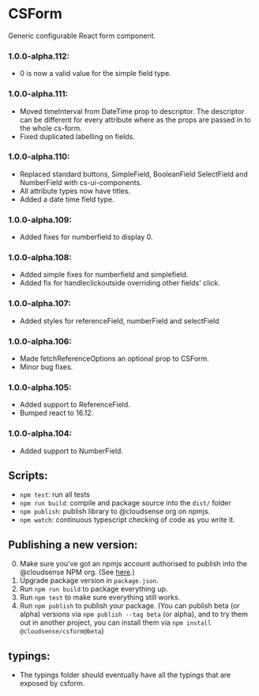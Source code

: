 # CSForm

Generic configurable React form component.

### 1.0.0-alpha.112:
* 0 is now a valid value for the simple field type.

### 1.0.0-alpha.111:
* Moved timeInterval from DateTime prop to descriptor. The descriptor can be different for every attribute where as the props are passed in to the whole cs-form.
* Fixed duplicated labelling on fields.

### 1.0.0-alpha.110:
* Replaced standard buttons, SimpleField, BooleanField SelectField and NumberField with cs-ui-components.
* All attribute types now have titles.
* Added a date time field type.

### 1.0.0-alpha.109:
* Added fixes for numberfield to display 0.

### 1.0.0-alpha.108:
* Added simple fixes for numberfield and simplefield.
* Added fix for handleclickoutside overriding other fields' click.

### 1.0.0-alpha.107:
* Added styles for referenceField, numberField and selectField

### 1.0.0-alpha.106:
* Made fetchReferenceOptions an optional prop to CSForm.
* Minor bug fixes.

### 1.0.0-alpha.105:
* Added support to ReferenceField.
* Bumped react to 16.12.

### 1.0.0-alpha.104:
* Added support to NumberField.

## Scripts:

* `npm test`: run all tests
* `npm run build`: compile and package source into the `dist/` folder
* `npm publish`: publish library to @cloudsense org on npmjs.
* `npm watch`: continuous typescript checking of code as you write it.

## Publishing a new version:

0. Make sure you've got an npmjs account authorised to publish into the @cloudsense NPM org. (See [here](https://docs.google.com/document/d/1UjmJIR74ag0yWQ_IO39aQBPNYMacfi6E5b6FgVYl-OA/edit).)
1. Upgrade package version in `package.json`.
2. Run `npm run build` to package everything up.
3. Run `npm test` to make sure everything still works.
4. Run `npm publish` to publish your package. (You can publish beta (or alpha) versions via `npm publish --tag beta` (or alpha), and to try them out in another project, you can install them via `npm install @cloudsense/csform@beta`)

## typings:
* The typings folder should eventually have all the typings that are exposed by csform.